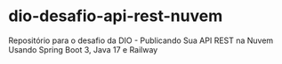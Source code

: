 # dio-desafio-api-rest-nuvem
Repositório para o desafio da DIO - Publicando Sua API REST na Nuvem Usando Spring Boot 3, Java 17 e Railway
